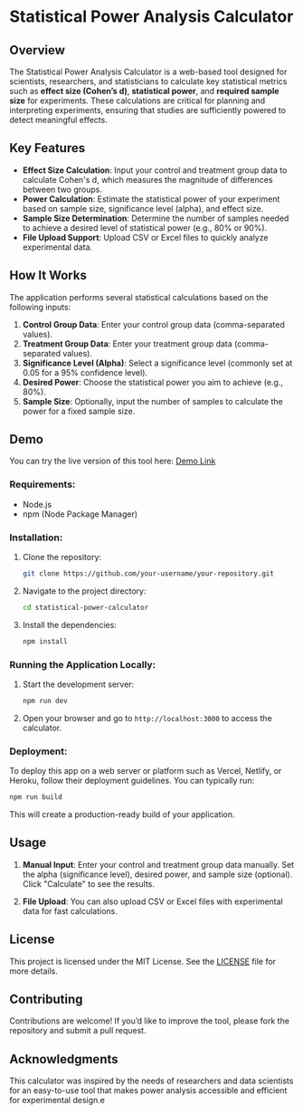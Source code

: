 
# **Statistical Power Analysis Calculator**

## **Overview**

The Statistical Power Analysis Calculator is a web-based tool designed for scientists, researchers, and statisticians to calculate key statistical metrics such as **effect size (Cohen’s d)**, **statistical power**, and **required sample size** for experiments. These calculations are critical for planning and interpreting experiments, ensuring that studies are sufficiently powered to detect meaningful effects.

## **Key Features**

- **Effect Size Calculation**: Input your control and treatment group data to calculate Cohen's d, which measures the magnitude of differences between two groups.
- **Power Calculation**: Estimate the statistical power of your experiment based on sample size, significance level (alpha), and effect size.
- **Sample Size Determination**: Determine the number of samples needed to achieve a desired level of statistical power (e.g., 80% or 90%).
- **File Upload Support**: Upload CSV or Excel files to quickly analyze experimental data.

## **How It Works**

The application performs several statistical calculations based on the following inputs:

1. **Control Group Data**: Enter your control group data (comma-separated values).
2. **Treatment Group Data**: Enter your treatment group data (comma-separated values).
3. **Significance Level (Alpha)**: Select a significance level (commonly set at 0.05 for a 95% confidence level).
4. **Desired Power**: Choose the statistical power you aim to achieve (e.g., 80%).
5. **Sample Size**: Optionally, input the number of samples to calculate the power for a fixed sample size.
## **Demo**

You can try the live version of this tool here: [Demo Link](https://chrysidoidea.github.io/Statistical-Power-Analysis-Calculator/)
### **Requirements:**
- Node.js
- npm (Node Package Manager)

### **Installation:**

1. Clone the repository:
   ```bash
   git clone https://github.com/your-username/your-repository.git
   ```
2. Navigate to the project directory:
   ```bash
   cd statistical-power-calculator
   ```
3. Install the dependencies:
   ```bash
   npm install
   ```

### **Running the Application Locally:**

1. Start the development server:
   ```bash
   npm run dev
   ```
2. Open your browser and go to `http://localhost:3000` to access the calculator.

### **Deployment:**

To deploy this app on a web server or platform such as Vercel, Netlify, or Heroku, follow their deployment guidelines. You can typically run:

```bash
npm run build
```

This will create a production-ready build of your application.

## **Usage**

1. **Manual Input**: Enter your control and treatment group data manually. Set the alpha (significance level), desired power, and sample size (optional). Click "Calculate" to see the results.
   
2. **File Upload**: You can also upload CSV or Excel files with experimental data for fast calculations.

## **License**

This project is licensed under the MIT License. See the [LICENSE](LICENSE) file for more details.

## **Contributing**

Contributions are welcome! If you’d like to improve the tool, please fork the repository and submit a pull request.

## **Acknowledgments**

This calculator was inspired by the needs of researchers and data scientists for an easy-to-use tool that makes power analysis accessible and efficient for experimental design.e